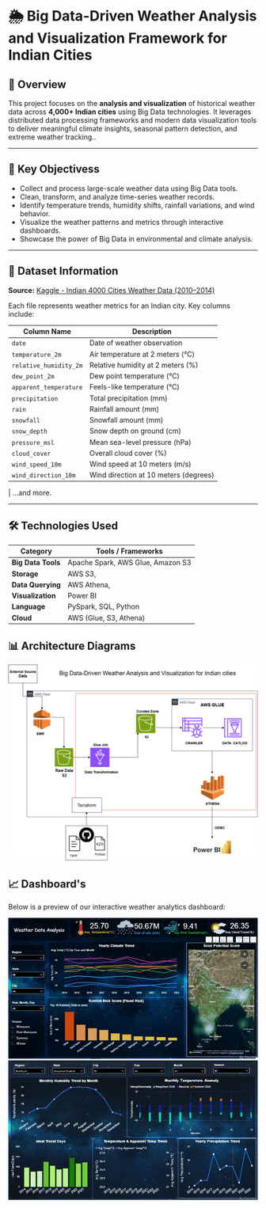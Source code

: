 # 🌦️ Big Data-Driven Weather Analysis and Visualization Framework for Indian Cities

## 📌 Overview

This project focuses on the **analysis and visualization** of historical weather data across **4,000+ Indian cities** using Big Data technologies. It leverages distributed data processing frameworks and modern data visualization tools to deliver meaningful climate insights, seasonal pattern detection, and extreme weather tracking..

---

## 🎯 Key Objectivess

- Collect and process large-scale weather data using Big Data tools.
- Clean, transform, and analyze time-series weather records.
- Identify temperature trends, humidity shifts, rainfall variations, and wind behavior.
- Visualize the weather patterns and metrics through interactive dashboards.
- Showcase the power of Big Data in environmental and climate analysis.

---

## 📂 Dataset Information

**Source:** [Kaggle - Indian 4000 Cities Weather Data (2010–2014)](https://www.kaggle.com/datasets/mukeshdevrath007/indian-5000-cities-weather-data)

Each file represents weather metrics for an Indian city. Key columns include:

| Column Name            | Description                           |
| ---------------------- | ------------------------------------- |
| `date`                 | Date of weather observation           |
| `temperature_2m`       | Air temperature at 2 meters (°C)      |
| `relative_humidity_2m` | Relative humidity at 2 meters (%)     |
| `dew_point_2m`         | Dew point temperature (°C)            |
| `apparent_temperature` | Feels-like temperature (°C)           |
| `precipitation`        | Total precipitation (mm)              |
| `rain`                 | Rainfall amount (mm)                  |
| `snowfall`             | Snowfall amount (mm)                  |
| `snow_depth`           | Snow depth on ground (cm)             |
| `pressure_msl`         | Mean sea-level pressure (hPa)         |
| `cloud_cover`          | Overall cloud cover (%)               |
| `wind_speed_10m`       | Wind speed at 10 meters (m/s)         |
| `wind_direction_10m`   | Wind direction at 10 meters (degrees) |

| ...and more.

---

## 🛠️ Technologies Used

| Category           | Tools / Frameworks                |
| ------------------ | --------------------------------- |
| **Big Data Tools** | Apache Spark, AWS Glue, Amazon S3 |
| **Storage**        | AWS S3,                           |
| **Data Querying**  | AWS Athena,                       |
| **Visualization**  | Power BI                          |
| **Language**       | PySpark, SQL, Python              |
| **Cloud**          | AWS (Glue, S3, Athena)            |

## 📊 Architecture Diagrams

![Architecture Diagram](Architecture_Diagram.png)

## 📈 Dashboard's

Below is a preview of our interactive weather analytics dashboard:

![Dashboard - Page 1](dashboard/page1.jpg)
![Dashboard - Page 2](dashboard/page2.jpg)
